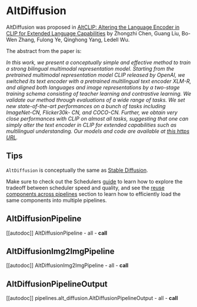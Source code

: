 <!--Copyright 2023 The HuggingFace Team. All rights reserved.

Licensed under the Apache License, Version 2.0 (the "License"); you may not use this file except in compliance with
the License. You may obtain a copy of the License at

http://www.apache.org/licenses/LICENSE-2.0

Unless required by applicable law or agreed to in writing, software distributed under the License is distributed on
an "AS IS" BASIS, WITHOUT WARRANTIES OR CONDITIONS OF ANY KIND, either express or implied. See the License for the
specific language governing permissions and limitations under the License.
-->

# AltDiffusion

AltDiffusion was proposed in [AltCLIP: Altering the Language Encoder in CLIP for Extended Language Capabilities](https://huggingface.co/papers/2211.06679) by Zhongzhi Chen, Guang Liu, Bo-Wen Zhang, Fulong Ye, Qinghong Yang, Ledell Wu.

The abstract from the paper is:

*In this work, we present a conceptually simple and effective method to train a strong bilingual multimodal representation model. Starting from the pretrained multimodal representation model CLIP released by OpenAI, we switched its text encoder with a pretrained multilingual text encoder XLM-R, and aligned both languages and image representations by a two-stage training schema consisting of teacher learning and contrastive learning. We validate our method through evaluations of a wide range of tasks. We set new state-of-the-art performances on a bunch of tasks including ImageNet-CN, Flicker30k- CN, and COCO-CN. Further, we obtain very close performances with CLIP on almost all tasks, suggesting that one can simply alter the text encoder in CLIP for extended capabilities such as multilingual understanding. Our models and code are available at [this https URL](https://github.com/FlagAI-Open/FlagAI).*

## Tips

`AltDiffusion` is conceptually the same as [Stable Diffusion](./stable_diffusion/overview).

<Tip>

Make sure to check out the Schedulers [guide](../../using-diffusers/schedulers) to learn how to explore the tradeoff between scheduler speed and quality, and see the [reuse components across pipelines](../../using-diffusers/loading#reuse-components-across-pipelines) section to learn how to efficiently load the same components into multiple pipelines.

</Tip>

## AltDiffusionPipeline

[[autodoc]] AltDiffusionPipeline
	- all
	- __call__

## AltDiffusionImg2ImgPipeline

[[autodoc]] AltDiffusionImg2ImgPipeline
	- all
	- __call__

## AltDiffusionPipelineOutput

[[autodoc]] pipelines.alt_diffusion.AltDiffusionPipelineOutput
	- all
	- __call__
